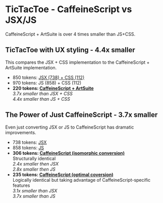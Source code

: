 # TicTacToe - CaffeineScript vs JSX/JS

CaffeineScript + ArtSuite is over 4 times smaller than JS+CSS.

## TicTacToe with UX styling - 4.4x smaller

This compares the JSX + CSS implementation to the CaffeineScript + ArtSuite implementation.

* 850 tokens: [JSX (738) + CSS (112)](https://github.com/imikimi/art-suite-demos/blob/master/source/Art.SuiteDemos/Demos/TicTacToe/.TicTacToe_FacebookReact.jsx)
* 970 tokens: JS (858) + CSS (112)
* **220 tokens: [CaffeineScript + ArtSuite](https://github.com/imikimi/art-suite-demos/blob/master/source/Art.SuiteDemos/Demos/TicTacToe/Main.caf)**
<br>*3.7x smaller than JSX + CSS*
<br>*4.4x smaller than JS + CSS*

## The Power of Just CaffeineScript - 3.7x smaller

Even just converting JSX or JS to CaffeineScript has dramatic improvements.

* 738 tokens: [JSX](https://github.com/imikimi/art-suite-demos/blob/master/source/Art.SuiteDemos/Demos/TicTacToe/.TTT_source.jsx)
* 858 tokens: [JS](https://github.com/imikimi/art-suite-demos/blob/master/source/Art.SuiteDemos/Demos/TicTacToe/.TTT_jsx_to_js.js)
* **306 tokens: [CaffeineScript (isomorphic conversion)](https://github.com/imikimi/art-suite-demos/blob/master/source/Art.SuiteDemos/Demos/TicTacToe/.TTT_jsx_to_js_to_caf_isomorphic.caf)**
<br>Structurally identical
<br>*2.4x smaller then JSX*
<br>*2.8x smaller then JS*
* **235 tokens: [CaffeineScript (optimal coversion)](https://github.com/imikimi/art-suite-demos/blob/master/source/Art.SuiteDemos/Demos/TicTacToe/.TTT_jsx_to_js_to_caf_refactor.caf)**
<br>Logically identical but taking advantage of CaffeineScript-specific features
<br>*3.1x smaller than JSX*
<br>*3.7x smaller than JS*
